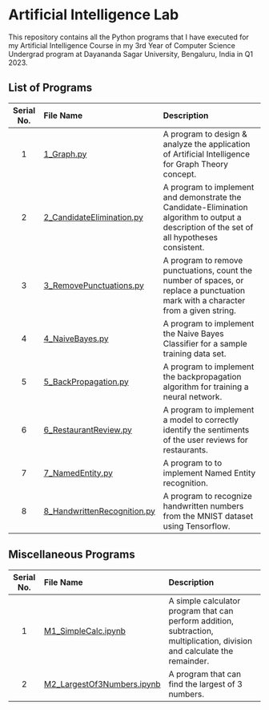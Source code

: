# Artificial Intelligence Lab

This repository contains all the Python programs that I have executed for my Artificial Intelligence Course in my 3rd Year of Computer Science Undergrad program at Dayananda Sagar University, Bengaluru, India in Q1 2023.

## List of Programs

| Serial No. | File Name | Description |
| :---: | :--- | :--- |
| 1 | [1_Graph.py](https://github.com/rexgraystone/AILab/blob/main/1_Graph.py) | A program to design & analyze the application of Artificial Intelligence for Graph Theory concept. |
| 2 | [2_CandidateElimination.py](https://github.com/rexgraystone/AILab/2_CandidateElimination.py) | A program to implement and demonstrate the Candidate-Elimination algorithm to output a description of the set of all hypotheses consistent. |
| 3 | [3_RemovePunctuations.py](https://github.com/rexgraystone/AILab/3_RemovePunctuations.py) | A program to remove punctuations, count the number of spaces, or replace a punctuation mark with a character from a given string. |
| 4 | [4_NaiveBayes.py](https://github.com/rexgraystone/AILab/4_NaiveBayes.py) | A program to implement the Naive Bayes Classifier for a sample training data set. |
| 5 | [5_BackPropagation.py](https://github.com/rexgraystone/AILab/5_BackPropagation.py) | A program to implement the backpropagation algorithm for training a neural network. |
| 6 | [6_RestaurantReview.py](https://github.com/rexgraystone/AILab/6_RestaurantReview.py) | A program to implement a model to correctly identify the sentiments of the user reviews for restaurants. |
| 7 | [7_NamedEntity.py](https://github.com/rexgraystone/AILab/7_NamedEntity.py) | A program to to implement Named Entity recognition. |
| 8 | [8_HandwrittenRecognition.py](https://github.com/rexgraystone/AILab/8_HandwrittenRecognition.py) | A program to recognize handwritten numbers from the MNIST dataset using Tensorflow.|

## Miscellaneous Programs

| Serial No. | File Name | Description |
| :---: | :--- | :--- |
| 1 | [M1_SimpleCalc.ipynb](https://github.com/rexgraystone/AILab/blob/main/M1_SimpleCalc.ipynb) | A simple calculator program that can perform addition, subtraction, multiplication, division and calculate the remainder. |
| 2 | [M2_LargestOf3Numbers.ipynb](https://github.com/rexgraystone/AILab/blob/main/M2_LargestOf3Numbers.ipynb) | A program that can find the largest of 3 numbers. |
